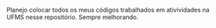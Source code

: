 Planejo colocar todos os meus códigos trabalhados em ativividades na UFMS nesse repositório.
Sempre melhorando.